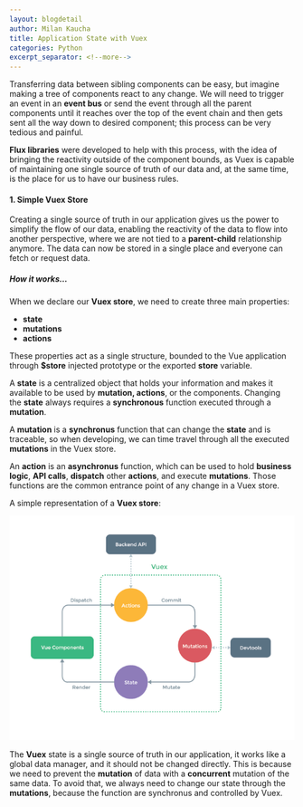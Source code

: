 ```yaml
---
layout: blogdetail
author: Milan Kaucha
title: Application State with Vuex
categories: Python
excerpt_separator: <!--more-->
---
```


Transferring data between sibling components can be easy, but imagine making a tree of components react to any change. We will need to trigger an event in an **event bus** or send the event through all the parent components until it reaches over the top of the event chain and then gets sent all the way down to desired component; this process can be very tedious and painful.

**Flux libraries** were developed to help with this process, with the idea of bringing the reactivity outside of the component bounds, as Vuex is capable of maintaining one single source of truth of our data and, at the same time, is the place for us to have our business rules.

#### 1. Simple Vuex Store

Creating a single source of truth in our application gives us the power to simplify the flow of our data, enabling the reactivity of the data to flow into another perspective, where we are not tied to a **parent-child** relationship anymore. The data can now be stored in a single place and everyone can fetch or request data.

##### How it works...

When we declare our **Vuex store**, we need to create three main properties:

- **state**
- **mutations**
- **actions**

These properties act as a single structure, bounded to the Vue application through **$store** injected prototype or the exported **store** variable.

A **state** is a centralized object that holds your information and makes it available to be used by **mutation, actions**, or the components. Changing the **state** always requires a **synchronous** function executed through a **mutation**.

A **mutation** is a **synchronus** function that can change the **state** and is traceable, so when developing, we can time travel through all the executed **mutations** in the Vuex store.

An **action** is an **asynchronus** function, which can be used to hold **business logic**, **API calls**, **dispatch** other **actions**, and execute **mutations**. Those functions are the common entrance point of any change in a Vuex store.

A simple representation of a **Vuex store**:

![vuex store diagram](/assets/images/vuex.png "Vuex Store")

The **Vuex** state is a single source of truth in our application, it works like a global data manager, and it should not be changed directly. This is because we need to prevent the **mutation** of data with a **concurrent** mutation of the same data. To avoid that, we always need to change our state through the **mutations**, because the function are synchronus and controlled by Vuex.
